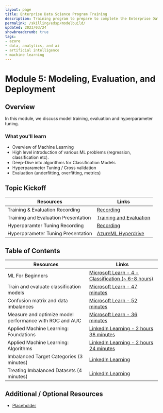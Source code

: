 ```yaml
---
layout: page
title: Enterprise Data Science Program Training
description: Training program to prepare to complete the Enterprise Data Science Challenge.
permalink: /skilling/edsp/modelbuild/
updated: 2023/03/24
showbreadcrumb: true
tags: 
- azure
- data, analytics, and ai
- artificial intelligence
- machine learning
---
```


# Module 5: Modeling, Evaluation, and Deployment

## Overview

In this module, we discuss model training, evaluation and hyperparameter tuning. 


### What you'll learn
- Overview of Machine Learning
- High level introduction of various ML problems (regression, classification etc).
- Deep-Dive into algorithms for Classification Models
- Hyperparameter Tuning / Cross validation
- Evaluation (underfitting, overfitting, metrics)

## Topic Kickoff

| Resources          | Links                            |
|-------------------|----------------------------------|
| Training & Evaluation Recording     |  [Recording](https://msuspartners.eventbuilder.com/event/70076?source=EDSPTraining)  |
| Training and Evaluation Presentation      |  [Training and Evaluation](./Presentations/Model%20Training.pptx) |
| Hyperparamter Tuning Recording    |  [Recording](https://msuspartners.eventbuilder.com/event/70077?source=EDSPTraining)  |
| Hyperparameter Tuning Presentation        |  [AzureML Hyperdrive](./Presentations/AML_Hyperdrive.pptx) |



## Table of Contents 

| Resources          | Links                            |
|-------------------|----------------------------------|
| ML For Beginners |[Microsoft Learn - 4 - Classification (~ 6-8 hours)](https://github.com/microsoft/ML-For-Beginners/tree/main/4-Classification) |
| Train and evaluate classification models |[Microsoft Learn - 47 minutes](https://docs.microsoft.com/en-us/learn/modules/train-evaluate-classification-models/)​|
| Confusion matrix and data imbalances |[Microsoft Learn - 52 minutes](https://docs.microsoft.com/en-us/learn/modules/machine-learning-confusion-matrix/)|
| Measure and optimize model performance with ROC and AUC |[Microsoft Learn - 36 minutes](https://docs.microsoft.com/en-us/learn/modules/optimize-model-performance-roc-auc/)​|
| Applied Machine Learning: Foundations |[LinkedIn Learning - 2 hours 38 minutes](https://www.linkedin.com/learning-login/share?account=3322&forceAccount=false&redirect=https%3A%2F%2Fwww.linkedin.com%2Flearning%2Fapplied-machine-learning-foundations%3Ftrk%3Dshare_ent_url%26shareId%3DL5%252FehucRTTCz1FO9lXwchw%253D%253D)​|
| Applied Machine Learning: Algorithms​  |[LinkedIn Learning - 2 hours 24 minutes](https://www.linkedin.com/learning-login/share?account=3322&forceAccount=false&redirect=https%3A%2F%2Fwww.linkedin.com%2Flearning%2Fapplied-machine-learning-algorithms%3Ftrk%3Dshare_ent_url%26shareId%3Dm%252F3x8QFVTBmIy1B6C%252BVqsg%253D%253D)|
| Imbalanced Target Categories (3 minutes) ​| [LinkedIn Learning](https://www.linkedin.com/learning-login/share?account=3322&forceAccount=false&redirect=https%3A%2F%2Fwww.linkedin.com%2Flearning%2Fmachine-learning-and-ai-foundations-classification-modeling%2Fimbalanced-target-categories%3Ftrk%3Dshare_video_url%26shareId%3DJ4r2atJaTqew0A3evyH9mw%253D%253D)|
| Treating Imbalanced Datasets (4 minutes) | [LinkedIn Learning](https://www.linkedin.com/learning-login/share?account=3322&forceAccount=false&redirect=https%3A%2F%2Fwww.linkedin.com%2Flearning%2Fmistakes-to-avoid-in-machine-learning%3Ftrk%3Dshare_ent_url%26shareId%3DG4jGd0BXTyW5v1vVuPeBUA%253D%253D)|

## Additional / Optional Resources 
- [Placeholder](https://dev.azure.com/DSBootcampNGOs/_git/DS%20Bootcamp%20Syllabus?path=/Module_2-Python_Fundamentals)